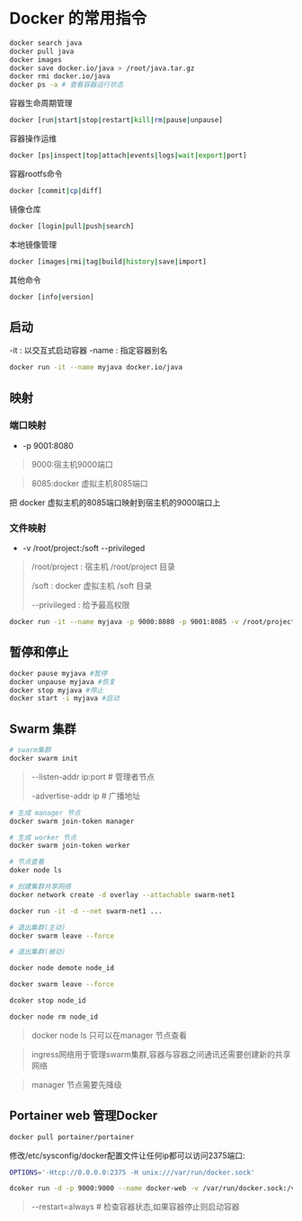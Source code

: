 # Docker 的常用指令

```bash
docker search java
docker pull java
docker images
docker save docker.io/java > /root/java.tar.gz
docker rmi docker.io/java
docker ps -a # 查看容器运行状态
```

容器生命周期管理

```bash
docker [run|start|stop|restart|kill|rm|pause|unpause]
```

容器操作运维

```bash
docker [ps|inspect|top|attach|events|logs|wait|export|port]
```

容器rootfs命令


```bash
docker [commit|cp|diff]
```

镜像仓库

```bash
docker [login|pull|push|search]
```

本地镜像管理

```bash
docker [images|rmi|tag|build|history|save|import]
```

其他命令

```bash
docker [info|version]
```

## 启动

-it : 以交互式启动容器
-name : 指定容器别名

```bash
docker run -it --name myjava docker.io/java
```

## 映射

### 端口映射

- -p 9001:8080

> 9000:宿主机9000端口

> 8085:docker 虚拟主机8085端口

把 docker 虚拟主机的8085端口映射到宿主机的9000端口上

### 文件映射

- -v /root/project:/soft --privileged

> /root/project : 宿主机 /root/project 目录
>
> /soft : docker 虚拟主机 /soft 目录
>
> --privileged : 给予最高权限

```bash
docker run -it --name myjava -p 9000:8080 -p 9001:8085 -v /root/project:/soft --privileged docker.io/java bash
```

## 暂停和停止

```bash
docker pause myjava #暂停
docker unpause myjava #恢复
docker stop myjava #停止
docker start -i myjava #启动
```

## Swarm 集群

```bash
# swarm集群
docker swarm init
```

> --listen-addr ip:port # 管理者节点
> 
> -advertise-addr ip # 广播地址

```bash
# 生成 manager 节点
docker swarm join-token manager

# 生成 worker 节点
docker swarm join-token worker

# 节点查看
doker node ls 

# 创建集群共享网络
docker network create -d overlay --attachable swarm-net1

docker run -it -d --net swarm-net1 ...

# 退出集群(主动)
docker swarm leave --force

# 退出集群(被动)

docker node demote node_id

docker swarm leave --force

dcoker stop node_id

docker node rm node_id

```

> docker node ls 只可以在manager 节点查看

> ingress网络用于管理swarm集群,容器与容器之间通讯还需要创建新的共享网络

> manager 节点需要先降级


## Portainer web 管理Docker

```bash
docker pull portainer/portainer
```

修改/etc/sysconfig/docker配置文件让任何ip都可以访问2375端口:

```bash
OPTIONS='-Htcp://0.0.0.0:2375 -H unix:///var/run/docker.sock'
```

```bash
dcoker run -d -p 9000:9000 --name docker-web -v /var/run/docker.sock:/var/run/docker.sock --privileged --restart=always portainer/portainer
```
 
> --restart=always # 检查容器状态,如果容器停止则启动容器